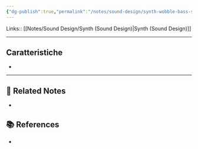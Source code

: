 ```yaml
---
{"dg-publish":true,"permalink":"/notes/sound-design/synth-wobble-bass-sound-design/","tags":["type/note"]}
---
```


Links:: [[Notes/Sound Design/Synth (Sound Design)\|Synth (Sound Design)]]

---

## Caratteristiche

- 





---

## 🔗 Related Notes

- 

## 📚 References

- 